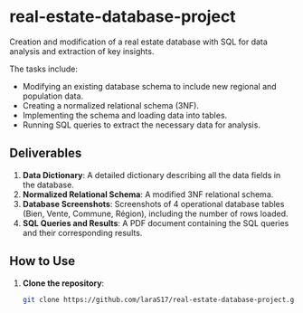 # real-estate-database-project
Creation and modification of a real estate database with SQL for data analysis and extraction of key insights.

The tasks include:
- Modifying an existing database schema to include new regional and population data.
- Creating a normalized relational schema (3NF).
- Implementing the schema and loading data into tables.
- Running SQL queries to extract the necessary data for analysis.

## Deliverables

1. **Data Dictionary**: A detailed dictionary describing all the data fields in the database.
2. **Normalized Relational Schema**: A modified 3NF relational schema.
3. **Database Screenshots**: Screenshots of 4 operational database tables (Bien, Vente, Commune, Région), including the number of rows loaded.
4. **SQL Queries and Results**: A PDF document containing the SQL queries and their corresponding results.

## How to Use

1. **Clone the repository**: 
   ```bash
   git clone https://github.com/laraS17/real-estate-database-project.git
